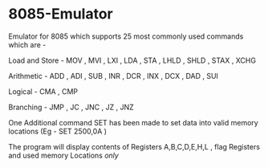 # 8085-Emulator
Emulator for 8085 which supports 25 most commonly used commands which are - 

Load and Store -
MOV , MVI , LXI , LDA , STA , LHLD , SHLD , STAX , XCHG

Arithmetic -
ADD , ADI , SUB , INR , DCR , INX , DCX , DAD , SUI

Logical - 
CMA , CMP

Branching - 
JMP , JC , JNC , JZ , JNZ

One Additional command SET has been made to set data into valid memory locations (Eg - SET 2500,0A )

The program will display contents of Registers A,B,C,D,E,H,L , flag Registers and used memory Locations *only*
